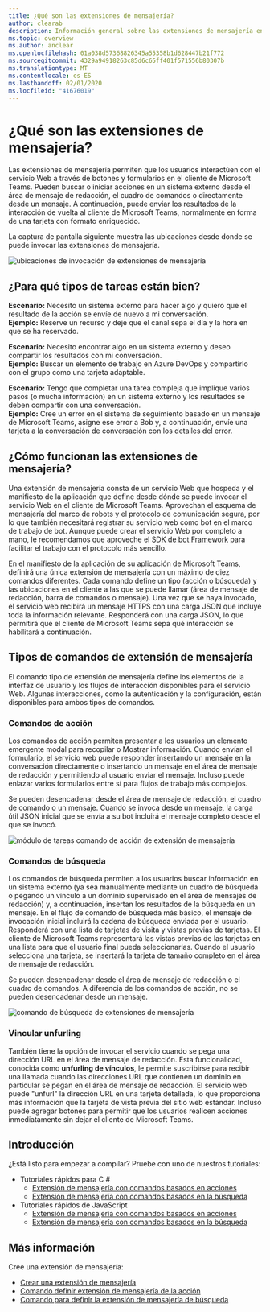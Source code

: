 ```yaml
---
title: ¿Qué son las extensiones de mensajería?
author: clearab
description: Información general sobre las extensiones de mensajería en la plataforma de Microsoft Teams
ms.topic: overview
ms.author: anclear
ms.openlocfilehash: 01a038d57368826345a55358b1d628447b21f772
ms.sourcegitcommit: 4329a94918263c85d6c65ff401f571556b80307b
ms.translationtype: MT
ms.contentlocale: es-ES
ms.lasthandoff: 02/01/2020
ms.locfileid: "41676019"
---
```

# <a name="what-are-messaging-extensions"></a>¿Qué son las extensiones de mensajería?

Las extensiones de mensajería permiten que los usuarios interactúen con el servicio Web a través de botones y formularios en el cliente de Microsoft Teams. Pueden buscar o iniciar acciones en un sistema externo desde el área de mensaje de redacción, el cuadro de comandos o directamente desde un mensaje. A continuación, puede enviar los resultados de la interacción de vuelta al cliente de Microsoft Teams, normalmente en forma de una tarjeta con formato enriquecido.

La captura de pantalla siguiente muestra las ubicaciones desde donde se puede invocar las extensiones de mensajería.

![ubicaciones de invocación de extensiones de mensajería](~/assets/images/messaging-extension-invoke-locations.png)

## <a name="what-kinds-of-tasks-are-they-good-for"></a>¿Para qué tipos de tareas están bien?

**Escenario:** Necesito un sistema externo para hacer algo y quiero que el resultado de la acción se envíe de nuevo a mi conversación. \
**Ejemplo:** Reserve un recurso y deje que el canal sepa el día y la hora en que se ha reservado.

**Escenario:** Necesito encontrar algo en un sistema externo y deseo compartir los resultados con mi conversación. \
**Ejemplo:**  Buscar un elemento de trabajo en Azure DevOps y compartirlo con el grupo como una tarjeta adaptable.

**Escenario:** Tengo que completar una tarea compleja que implique varios pasos (o mucha información) en un sistema externo y los resultados se deben compartir con una conversación. \
**Ejemplo:** Cree un error en el sistema de seguimiento basado en un mensaje de Microsoft Teams, asigne ese error a Bob y, a continuación, envíe una tarjeta a la conversación de conversación con los detalles del error.

## <a name="how-do-messaging-extensions-work"></a>¿Cómo funcionan las extensiones de mensajería?

Una extensión de mensajería consta de un servicio Web que hospeda y el manifiesto de la aplicación que define desde dónde se puede invocar el servicio Web en el cliente de Microsoft Teams. Aprovechan el esquema de mensajería del marco de robots y el protocolo de comunicación segura, por lo que también necesitará registrar su servicio web como bot en el marco de trabajo de bot. Aunque puede crear el servicio Web por completo a mano, le recomendamos que aproveche el [SDK de bot Framework](https://github.com/microsoft/botframework) para facilitar el trabajo con el protocolo más sencillo.

En el manifiesto de la aplicación de su aplicación de Microsoft Teams, definirá una única extensión de mensajería con un máximo de diez comandos diferentes. Cada comando define un tipo (acción o búsqueda) y las ubicaciones en el cliente a las que se puede llamar (área de mensaje de redacción, barra de comandos o mensaje). Una vez que se haya invocado, el servicio web recibirá un mensaje HTTPS con una carga JSON que incluye toda la información relevante. Responderá con una carga JSON, lo que permitirá que el cliente de Microsoft Teams sepa qué interacción se habilitará a continuación.

## <a name="types-of-messaging-extension-commands"></a>Tipos de comandos de extensión de mensajería

El comando tipo de extensión de mensajería define los elementos de la interfaz de usuario y los flujos de interacción disponibles para el servicio Web. Algunas interacciones, como la autenticación y la configuración, están disponibles para ambos tipos de comandos.

### <a name="action-commands"></a>Comandos de acción

Los comandos de acción permiten presentar a los usuarios un elemento emergente modal para recopilar o Mostrar información. Cuando envían el formulario, el servicio web puede responder insertando un mensaje en la conversación directamente o insertando un mensaje en el área de mensaje de redacción y permitiendo al usuario enviar el mensaje. Incluso puede enlazar varios formularios entre sí para flujos de trabajo más complejos.

Se pueden desencadenar desde el área de mensaje de redacción, el cuadro de comando o un mensaje. Cuando se invoca desde un mensaje, la carga útil JSON inicial que se envía a su bot incluirá el mensaje completo desde el que se invocó.

![módulo de tareas comando de acción de extensión de mensajería](~/assets/images/task-module.png)

### <a name="search-commands"></a>Comandos de búsqueda

Los comandos de búsqueda permiten a los usuarios buscar información en un sistema externo (ya sea manualmente mediante un cuadro de búsqueda o pegando un vínculo a un dominio supervisado en el área de mensajes de redacción) y, a continuación, insertan los resultados de la búsqueda en un mensaje. En el flujo de comando de búsqueda más básico, el mensaje de invocación inicial incluirá la cadena de búsqueda enviada por el usuario. Responderá con una lista de tarjetas de visita y vistas previas de tarjetas. El cliente de Microsoft Teams representará las vistas previas de las tarjetas en una lista para que el usuario final pueda seleccionarlas. Cuando el usuario selecciona una tarjeta, se insertará la tarjeta de tamaño completo en el área de mensaje de redacción.

Se pueden desencadenar desde el área de mensaje de redacción o el cuadro de comandos. A diferencia de los comandos de acción, no se pueden desencadenar desde un mensaje.

![comando de búsqueda de extensiones de mensajería](~/assets/images/search-extension.png)

### <a name="link-unfurling"></a>Vincular unfurling

También tiene la opción de invocar el servicio cuando se pega una dirección URL en el área de mensaje de redacción. Esta funcionalidad, conocida como **unfurling de vínculos**, le permite suscribirse para recibir una llamada cuando las direcciones URL que contienen un dominio en particular se pegan en el área de mensaje de redacción. El servicio web puede "unfurl" la dirección URL en una tarjeta detallada, lo que proporciona más información que la tarjeta de vista previa del sitio web estándar. Incluso puede agregar botones para permitir que los usuarios realicen acciones inmediatamente sin dejar el cliente de Microsoft Teams.

## <a name="get-started"></a>Introducción

¿Está listo para empezar a compilar? Pruebe con uno de nuestros tutoriales:

* Tutoriales rápidos para C #
  * [Extensión de mensajería con comandos basados en acciones](https://github.com/microsoft/BotBuilder-Samples/tree/master/samples/csharp_dotnetcore/51.teams-messaging-extensions-action)
  * [Extensión de mensajería con comandos basados en la búsqueda](https://github.com/microsoft/BotBuilder-Samples/tree/master/samples/csharp_dotnetcore/50.teams-messaging-extensions-search)
* Tutoriales rápidos de JavaScript
  * [Extensión de mensajería con comandos basados en acciones](https://github.com/microsoft/BotBuilder-Samples/tree/master/samples/javascript_nodejs/51.teams-messaging-extensions-action)
  * [Extensión de mensajería con comandos basados en la búsqueda](https://github.com/microsoft/BotBuilder-Samples/tree/master/samples/javascript_nodejs/50.teams-messaging-extensions-search)

## <a name="learn-more"></a>Más información

Cree una extensión de mensajería:

* [Crear una extensión de mensajería](~/messaging-extensions/how-to/create-messaging-extension.md)
* [Comando definir extensión de mensajería de la acción](~/messaging-extensions/how-to/action-commands/define-action-command.md)
* [Comando para definir la extensión de mensajería de búsqueda](~/messaging-extensions/how-to/search-commands/define-search-command.md)
